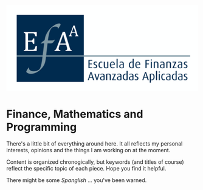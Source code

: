 ![logo](images/LogoEFAA.png)

# Finance, Mathematics and Programming

There's a little bit of everything around here. It all reflects my personal interests, opinions and the things I am working on at the moment.

Content is organized chronogically, but keywords (and titles of course) reflect the specific topic of each piece. Hope you find it helpful.

There might be some *Spanglish* ... you've been warned.
